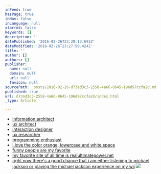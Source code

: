```yaml
---
inFeed: true
hasPage: true
inNav: false
inLanguage: null
starred: false
keywords: []
description: ''
datePublished: '2016-02-26T23:28:13.693Z'
dateModified: '2016-02-26T23:27:50.424Z'
title: ''
author: []
authors: []
publisher:
  name: null
  domain: null
  url: null
  favicon: null
sourcePath: _posts/2016-02-26-d73ad3c3-2558-4a66-8645-196d97ccfa2d.md
published: true
url: d73ad3c3-2558-4a66-8645-196d97ccfa2d/index.html
_type: Article

---
```

* [information architect][0]
* [ux architect][0]
* [interaction designer][0]
* [ux researcher][0]
* [programming enthusiast][0]
* [i love the color orange, lowercase and white space][0]
* [funny people are my favorite][0]
* [my favorite site of all time is ][0][realultimatepower.net][1]
* [right now there's a good chance that i am either listening to michael jackson or playing the michael jackson experience on my wii][0]
![](https://the-grid-user-content.s3-us-west-2.amazonaws.com/c9391496-398b-4983-9f1b-f0661745bd53.png)

[0]: null
[1]: http://www.realultimatepower.net/
